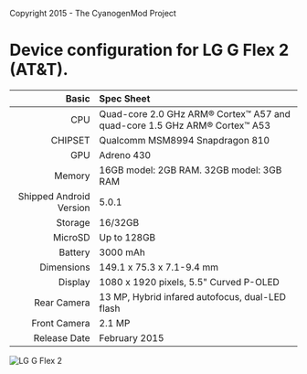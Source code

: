 Copyright 2015 - The CyanogenMod Project

Device configuration for LG G Flex 2 (AT&T).
=====================================

Basic   | Spec Sheet
-------:|:-------------------------
CPU     | Quad-core 2.0 GHz ARM® Cortex™ A57 and quad-core 1.5 GHz ARM® Cortex™ A53
CHIPSET | Qualcomm MSM8994 Snapdragon 810
GPU     | Adreno 430
Memory  | 16GB model: 2GB RAM. 32GB model: 3GB RAM
Shipped Android Version | 5.0.1
Storage | 16/32GB
MicroSD | Up to 128GB
Battery | 3000 mAh
Dimensions | 149.1 x 75.3 x 7.1-9.4 mm
Display | 1080 x 1920 pixels, 5.5" Curved P-OLED
Rear Camera  | 13 MP, Hybrid infared autofocus, dual-LED flash
Front Camera | 2.1 MP
Release Date | February 2015


![LG G Flex 2](http://82792539.r.lightningbase-cdn.com/wp-content/uploads/2015/01/G-Flex2_1.jpg "LG G Flex 2")
